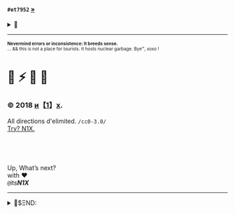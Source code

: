 #### `#et7952` [»](index0.md) 
</details><details><summary>🤑</summary>📧💌📮📩💸💴💶💷💰💳💎⚡️🤖💱💲💹</details>
<hr><font size='1'><b>Nevermind errors or inconsistence: It breeds sense.</b><br>... && this is not a place for tourists. It hosts nuclear garbage. Bye™, xoxo !</font>

# 🚀  ⚡️  🔏  📴
### © 2018 [и](index2.md)【[1](altindex.md)】[x](info.md).    
All directions d'elimited. ```/cc0-3.0/```
<br>
<span><a href="https://twitter.com/itsn1x" class="twitter-follow-button" data-show-count="true" data-show-screen-name="false">Try? N1X.</a><script async src="//platform.twitter.com/widgets.js" charset="utf-8"></script></span>
<html><header><meta name="keywords" content="N1X, itsN1X, nikhil, xenon, XE, 921, 110043, 632014, 843264128" ><meta name="description" content="N1X"><meta name="description" content="itsN1X"></header><body><br>Up, What’s next?<br>with ♥️<br> <code>@</code>its<strong><i>N1X</i></strong><hr>
<details>
  <summary>📨$ΞND:</summary><b><i>Tips/Notes</i>:</b>
  <details>
    <summary>++<b>(@$#</b></summary><hr>
    <i>Internet based banking:</i>
     <details>
       <summary>Indian Bank</summary><ul><li>A/C#<code>#6110-779-79</code></li><li>IFSC: <code>IDIB-000-V086</code></li></ul>
    </details>
     <details>
       <summary>City Union Bank</summary><ul><li>A/C#<code>#500-1010-1090-3298</code></li><li>IFSC: <code>CIUB-000-0293</code></li></ul>
    </details>
     <details>
       <summary>State Bank of India</summary><ul><li>A/C#<code>#2022-4077-822</code></li><li>IFSC: <code>SBIN-000-1419</code></li></ul>
    </details>
  </details>
  <details>
      <summary>++<b>(01и</b></summary><hr>
    <i>Internet based banking:</i>
     <details>
       <summary>BTC Bank</summary><ul><li>ticker(:)</li><code><b>฿)</b></code><li>public: _key<code>1N1X8i5VuRS1BeMxiy5ZaeensjhsVWdQeC</code></li></ul>
    </details>
     <details>
       <summary>LTC Bank</summary><ul><li>ticker(:)</li><code><b>Ł)</b></code><li>public: _key <code>  LUUv1SnsYECfCRCMLXgxDrcLFgLwA4PRaf</code></li></ul>
    </details>
     <details>
       <summary>Banker ETH</summary><ul><li>ticker(:)</li><code><b>Ξ)</b></code><li>public: _key <code>0xD0f79B71A8ffB7f70392630f8BFc900fcA27af42</code></li></ul>
    </details>
  </details> <details>
      <summary>++<b>(0D3</b></summary><hr>
    <i>International network based messaging:</i>
     <details>
       <summary>Personal eMail</summary><ul><li>Institution:<code>Mozilla NFP</code></li><li>Domain:<code>gmail.com</code></li><li>identifier:<code>k9nikhil</code></li></ul>
    </details><details>
  <summary>Work eMail</summary><ul><li>Encryption: ON (public) <code>:=default</code>
  <code>
  
  -----BEGIN PGP PUBLIC KEY BLOCK-----
  
Version: OpenPGP.js v2.5.8

Comment: [eMail] 1by0 [at] pm [dot] me %{{REFER2 n1x.site}}%

xsBNBFrXV1QBCAC49vpsgGlvToelzKY+12oPiemXUZdA6nESTGgdqAYY04wU
+QxwIqAtKFo9k1ICMrgBmlkXjs+1z/nCjsArRmbNd0gOPCPkSgSTOwG3djwU
WEpV7MCqV7CDsfLsp1L94o526UUkjiJmIrP5jWbYJiOjQ3s/jbA4lmy+ZOfx
BTHEXoxysBisdSDZ3PY87vVgh5JYhLNY28RKZ8DNjSFRYsiWg+Igx2XhHYrS
d97s/v0w8B92cWwibqNNCOIwlIpS+Dz0uKH2XPYP3+oY2NiLa6uKeUnCcKgs
9vtIsxSIhJ3FwAbX/BXK2s7qOq3HmtJaLQhFBDNuKKIhj83QWsjdInKlABEB
AAHNFzFieTBAcG0ubWUgPDFieTBAcG0ubWU+wsB1BBABCAApBQJa11dVBgsJ
BwgDAgkQR6Kb3FOgiHAEFQgKAgMWAgECGQECGwMCHgEAAOnMCACOt2bJgmrM
miey2MxnTMOc7ss0/kgkwBemUpVReleSoDQTY2AAZrqbzC0Ktf9qn7vzsyH0
MCuT0K4yAXrpgFt3Ha6VUtwENXh+9qsCfv6r0uZmJmNg4Ca97G68uWGiUwP+
xJI6BBRt5/8I019M68YnlcfQvicPSuu8+dqUZtVpOzAPKXWO4IzWIYSnjlTq
Uvd6utyTCFTI1Tk0c0pKyD6QLL8JPM2wTdejql5NNOjORV+PQ2l0o0BQCclb
/IOU43/2yffoWin7d7odpoq2HfJhgFkc+jn6amQp7RkSSoiTXU/Wu1x2WurS
tCOhKM9PI43LUTssCdXVRGIqiqG1ugB5zsBNBFrXV1QBCACxFWqH24Zu4NMn
XA/N6EDnrMwhmkBpEzfbcTQvV06YZyVTW+Ja1TYAOUYpBHbntqdNZ1J0MJ6L
Sbr9Y+Vbv9fMZAkc83eWNOrghwXUMecbfNolC8Xuu8rltx0+2KA3bGQ94G4m
3ZxPuzY4DyE+c1anANgqV47zEjPsj+ZVJYvYQk8E7JuZ93J/SxDGVo6064bY
nFMI4VGg0aebrzNg04Jq0egeSFXRS8H3F/KJ32S4VzVhHETqXVfKYt2t/ARM
oROvZ/PzxC/zFClMR3km5vxRFZDFHDg3/HCLhfBQca8UsE60o+B0GWUMPAdw
KbyyHGF3cgStT3JtnfvxRTKwQbG5ABEBAAHCwF8EGAEIABMFAlrXV1YJEEei
m9xToIhwAhsMAADISAf/eYYDJxP2noTk3Cuq4Igzly9dNQ+QPBapJhl69OCo
lZ63rKtmac4tpWJGFG7uLamEtQbNa2iE8eaVtGN4CtRVUYgwiZ/DTVIt/Chf
0fEhtBSK2VVRrkcJclVAsphXZm9OGwKx/oOn3Pi+it9tQXjhszU+g2ReLN/y
6VM439i42B76idpPkw+h4A7+43azAaIPeH1zCQ9GpgliYXGKVjBhnTZbaV8Y
FWRLapt2VIG9PsDcoP2t+FCghgXKEc2AogNpLnTcWop3fi3pGwpiofAAMo0z
3Wqn+1c4ReVz4o0zoiHaQv/APuBJHDItni8xTtgmfvFpP6ODYioYVOJYNeVy
fA==
=d0MW
</code></li></li><li>Domain:<code>pm.me [or,and] protonmail.com</code></li><li>identifier:<code>1by0</code></li></ul>
    </details><details>
       <summary>University eMail</summary><ul><li>Institution:<code>VIT University</code></li><li>Domain:<code>vit.ac.in</code></li><li>identifier:<code>nikhil.pandita2014</code></li></ul>
    </details></details>
</body></html>
